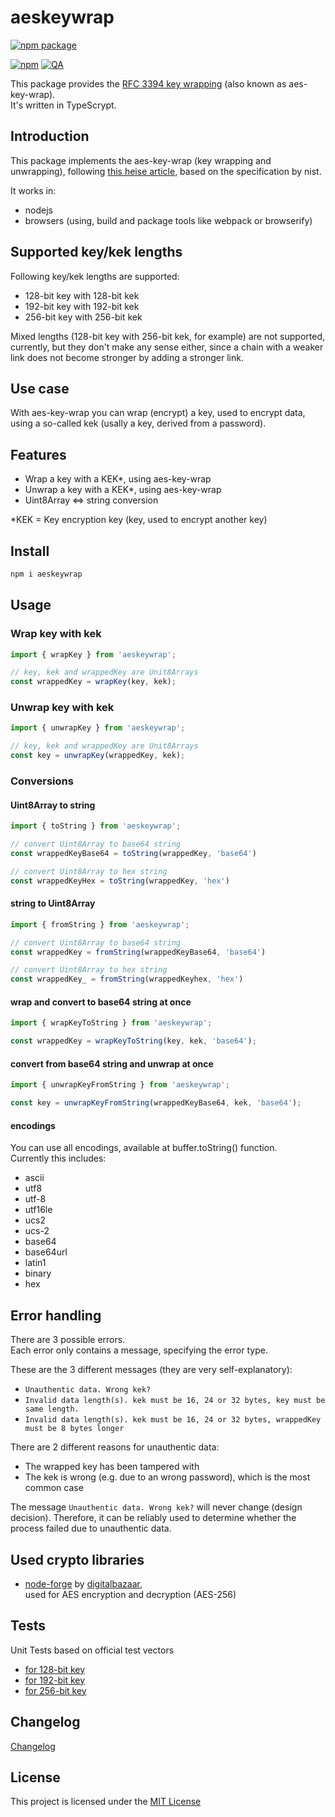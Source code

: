 # aeskeywrap

[![npm package](https://nodei.co/npm/aeskeywrap.png?downloads=true&downloadRank=true&stars=true)](https://nodei.co/npm/aeskeywrap/)

[![npm](https://img.shields.io/npm/v/aeskeywrap)](https://www.npmjs.com/package/aeskeywrap) [![QA](https://github.com/mark-herrmann/aeskeywrap/actions/workflows/qa.yml/badge.svg?branch=main)](https://github.com/mark-herrmann/aeskeywrap/actions/workflows/qa.yml)

This package provides the [RFC 3394 key wrapping](https://www.rfc-editor.org/rfc/rfc3394) (also known as aes-key-wrap). \
It's written in TypeScrypt.

## Introduction

This package implements the aes-key-wrap (key wrapping and unwrapping), following [this heise article](https://www.heise.de/netze/rfc/rfcs/rfc3394.shtml),
based on the specification by nist.

It works in:
* nodejs
* browsers (using, build and package tools like webpack or browserify)

## Supported key/kek lengths

Following key/kek lengths are supported:

* 128-bit key with 128-bit kek
* 192-bit key with 192-bit kek
* 256-bit key with 256-bit kek

Mixed lengths (128-bit key with 256-bit kek, for example) are not supported, currently, but they don't make any sense either, since a chain with a weaker link does not become stronger by adding a stronger link.

## Use case

With aes-key-wrap you can wrap (encrypt) a key, used to encrypt data, using a so-called kek (usally a key, derived from a password).

## Features

* Wrap a key with a KEK*, using aes-key-wrap
* Unwrap a key with a KEK*, using aes-key-wrap
* Uint8Array <=> string conversion

*KEK = Key encryption key (key, used to encrypt another key)

## Install
```bash
npm i aeskeywrap
```

## Usage

### Wrap key with kek

```js
import { wrapKey } from 'aeskeywrap';

// key, kek and wrappedKey are Unit8Arrays
const wrappedKey = wrapKey(key, kek);
```

### Unwrap key with kek

```js
import { unwrapKey } from 'aeskeywrap';

// key, kek and wrappedKey are Unit8Arrays
const key = unwrapKey(wrappedKey, kek);
```

### Conversions

#### Uint8Array to string

```js
import { toString } from 'aeskeywrap';

// convert Uint8Array to base64 string
const wrappedKeyBase64 = toString(wrappedKey, 'base64')

// convert Uint8Array to hex string
const wrappedKeyHex = toString(wrappedKey, 'hex')
```

#### string to Uint8Array

```js
import { fromString } from 'aeskeywrap';

// convert Uint8Array to base64 string
const wrappedKey = fromString(wrappedKeyBase64, 'base64')

// convert Uint8Array to hex string
const wrappedKey_ = fromString(wrappedKeyhex, 'hex')
```

#### wrap and convert to base64 string at once

```js
import { wrapKeyToString } from 'aeskeywrap';

const wrappedKey = wrapKeyToString(key, kek, 'base64');
```

#### convert from base64 string and unwrap at once

```js
import { unwrapKeyFromString } from 'aeskeywrap';

const key = unwrapKeyFromString(wrappedKeyBase64, kek, 'base64');
```

#### encodings

You can use all encodings, available at buffer.toString() function. \
Currently this includes:
* ascii
* utf8
* utf-8
* utf16le
* ucs2
* ucs-2
* base64
* base64url
* latin1
* binary
* hex

## Error handling

There are 3 possible errors. \
Each error only contains a message, specifying the error type.

These are the 3 different messages (they are very self-explanatory):

* `Unauthentic data. Wrong kek?`
* `Invalid data length(s). kek must be 16, 24 or 32 bytes, key must be same length.`
* `Invalid data length(s). kek must be 16, 24 or 32 bytes, wrappedKey must be 8 bytes longer`

There are 2 different reasons for unauthentic data:
* The wrapped key has been tampered with
* The kek is wrong (e.g. due to an wrong password), which is the most common case

The message `Unauthentic data. Wrong kek?` will never change (design decision). Therefore, it can be reliably used to determine whether the process failed due to unauthentic data.

## Used crypto libraries

* [node-forge](https://www.npmjs.com/package/node-forge) by [digitalbazaar](https://github.com/digitalbazaar), \
  used for AES encryption and decryption (AES-256)

## Tests

Unit Tests based on official test vectors
* [for 128-bit key](https://datatracker.ietf.org/doc/html/rfc3394#section-4.1)
* [for 192-bit key](https://datatracker.ietf.org/doc/html/rfc3394#section-4.4)
* [for 256-bit key](https://datatracker.ietf.org/doc/html/rfc3394#section-4.6)

## Changelog

[Changelog](https://github.com/mark-herrmann/aeskeywrap/blob/main/CHANGELOG.md)

## License

This project is licensed under the [MIT License](LICENSE.txt)

